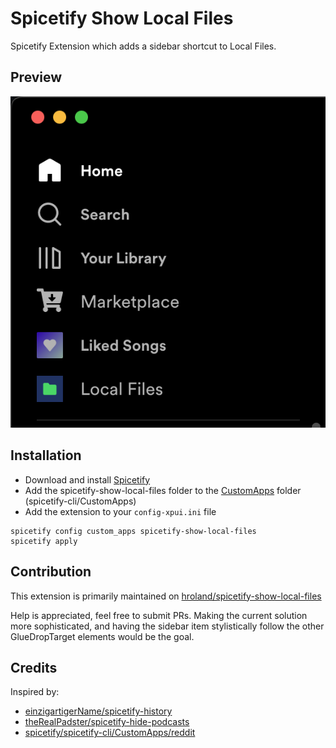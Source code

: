 # Spicetify Show Local Files

Spicetify Extension which adds a sidebar shortcut to Local Files.

## Preview
![Screenshot](screenshot.png)

## Installation
* Download and install [Spicetify](https://github.com/khanhas/spicetify-cli.git)
* Add the spicetify-show-local-files folder to the [CustomApps](https://spicetify.app/docs/advanced-usage/custom-apps) folder (spicetify-cli/CustomApps)
* Add the extension to your `config-xpui.ini` file
```shell
spicetify config custom_apps spicetify-show-local-files
spicetify apply
```

## Contribution
This extension is primarily maintained on [hroland/spicetify-show-local-files](https://github.com/hroland/spicetify-show-local-files/)

Help is appreciated, feel free to submit PRs. Making the current solution more sophisticated, and having the sidebar item stylistically follow the other GlueDropTarget elements would be the goal.
## Credits

Inspired by:
* [einzigartigerName/spicetify-history](https://github.com/einzigartigerName/spicetify-history)
* [theRealPadster/spicetify-hide-podcasts](https://github.com/theRealPadster/spicetify-hide-podcasts)
* [spicetify/spicetify-cli/CustomApps/reddit](https://github.com/spicetify/spicetify-cli/tree/master/CustomApps/reddit)
